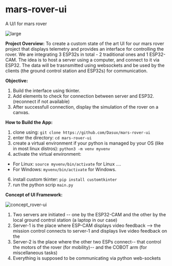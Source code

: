 # mars-rover-ui
A U/I for mars rover

![large](https://github.com/user-attachments/assets/5cda5c41-c3da-49e8-8370-4aeb6cf16941)


**Project Overview:**
To create a custom state of the art UI for our mars rover project that displays telemetry and provides an interface for controlling the rover.
We are integrating 3 ESP32s in total - 2 traditional ones and 1 ESP32-CAM. The idea is to host a server using a computer, and connect to it via ESP32. The data will be trasnsmitted using websockets and be used by the clients (the ground control station and ESP32s) for communication. 

**Objective:**
1. Build the interface using tkinter.
2. Add elements to check for connection between server and ESP32. (reconnect if not available)
3. After successfull connection, display the simulation of the rover on a canvas.

**How to Build the App:**
1. clone using: `git clone https://github.com/Dasux/mars-rover-ui`
2. enter the directory: `cd mars-rover-ui`
3. create a virtual environment if your python is managed by your OS (like in most linux distros): `python3 -m venv myvenv`
4. activate the virtual environment:
- For Linux:  `source myvenv/bin/activate` for Linux ....
- For Windows:  `myvenv/bin/activate` for Windows.
6. install custom tkinter: `pip install customtkinter`
7. run the python scrip `main.py`


**Concept of UI Framework:**

![concept_rover-ui](https://github.com/user-attachments/assets/21b99196-8ff5-4d9d-be0f-46b49b408467)

1. Two servers are initiated -- one by the ESP32-CAM and the other by the local ground control station (a laptop in our case)
2. Server-1 is the place where ESP-CAM displays video feedback --> the mission control connects to server-1 and displays live video feedback on the 
3. Server-2 is the place where the other two ESPs connect-- that control the motors of the rover (for mobility)-- and the COBOT arm (for miscellaneous tasks)
4. Everything is supposed to be communicating via python web-sockets 

